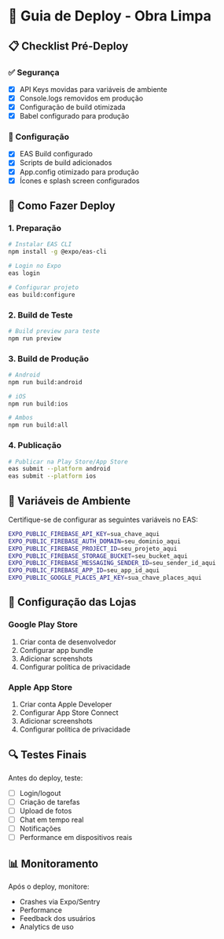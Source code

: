 # 🚀 Guia de Deploy - Obra Limpa

## 📋 Checklist Pré-Deploy

### ✅ Segurança
- [x] API Keys movidas para variáveis de ambiente
- [x] Console.logs removidos em produção
- [x] Configuração de build otimizada
- [x] Babel configurado para produção

### 🔧 Configuração
- [x] EAS Build configurado
- [x] Scripts de build adicionados
- [x] App.config otimizado para produção
- [x] Ícones e splash screen configurados

## 🚀 Como Fazer Deploy

### 1. **Preparação**
```bash
# Instalar EAS CLI
npm install -g @expo/eas-cli

# Login no Expo
eas login

# Configurar projeto
eas build:configure
```

### 2. **Build de Teste**
```bash
# Build preview para teste
npm run preview
```

### 3. **Build de Produção**
```bash
# Android
npm run build:android

# iOS
npm run build:ios

# Ambos
npm run build:all
```

### 4. **Publicação**
```bash
# Publicar na Play Store/App Store
eas submit --platform android
eas submit --platform ios
```

## 🔐 Variáveis de Ambiente

Certifique-se de configurar as seguintes variáveis no EAS:

```bash
EXPO_PUBLIC_FIREBASE_API_KEY=sua_chave_aqui
EXPO_PUBLIC_FIREBASE_AUTH_DOMAIN=seu_dominio_aqui
EXPO_PUBLIC_FIREBASE_PROJECT_ID=seu_projeto_aqui
EXPO_PUBLIC_FIREBASE_STORAGE_BUCKET=seu_bucket_aqui
EXPO_PUBLIC_FIREBASE_MESSAGING_SENDER_ID=seu_sender_id_aqui
EXPO_PUBLIC_FIREBASE_APP_ID=seu_app_id_aqui
EXPO_PUBLIC_GOOGLE_PLACES_API_KEY=sua_chave_places_aqui
```

## 📱 Configuração das Lojas

### Google Play Store
1. Criar conta de desenvolvedor
2. Configurar app bundle
3. Adicionar screenshots
4. Configurar política de privacidade

### Apple App Store
1. Criar conta Apple Developer
2. Configurar App Store Connect
3. Adicionar screenshots
4. Configurar política de privacidade

## 🔍 Testes Finais

Antes do deploy, teste:
- [ ] Login/logout
- [ ] Criação de tarefas
- [ ] Upload de fotos
- [ ] Chat em tempo real
- [ ] Notificações
- [ ] Performance em dispositivos reais

## 📊 Monitoramento

Após o deploy, monitore:
- Crashes via Expo/Sentry
- Performance
- Feedback dos usuários
- Analytics de uso